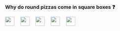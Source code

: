 ### Why do round pizzas come in square boxes :question:

<a href="https://linkedin.com/in/archisdi"><img src="https://archisdi.me/img/linkedin.png" width="30" height="30"></a> &nbsp; &nbsp;
<a href="https://instagram.com/archisdi"><img src="https://archisdi.me/img/instagram.png" width="30" height="30"></a> &nbsp; &nbsp;
<a href="https://t.me/archisdi"><img src="https://archisdi.me/img/telegram.png" width="30" height="30"></a> &nbsp; &nbsp;
<a href="https://archisdi.me/files/archie-cv-2020.pdf"><img src="https://archisdi.me/img/cv.png" width="30" height="30"></a> &nbsp; &nbsp;
<a href="https://github.com/milooprojectid"><img src="https://miloo.id/assets/img/miloo.png" height="30"></a> &nbsp; &nbsp;

